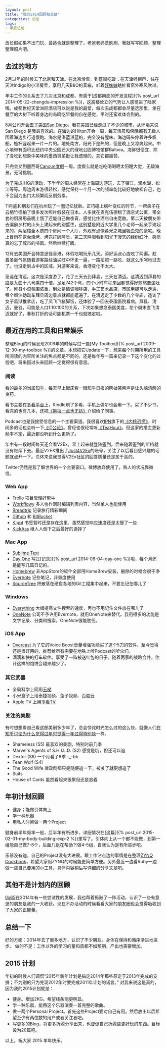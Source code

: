 ```yaml
---
layout: post
title: "我的2014回顾和总结"
categories: 总结
tags:
- 年度总结
---
```

放长假如果不出门玩，最适合就是整理了。老爸老妈洗刷刷，我就写写回顾，整理整理照片吧。

## 去过的地方 ##

2月过年的时候去了北京和天津。在北京滑雪，到簋街吃饭；在天津听相声，住在天津Indigo的小洋房里，享用几天B&O的音箱，听着[好妹妹](http://site.douban.com/haomeimei/)瞎扯看窗外寒风吹过。

年中工作的关系去了几次北京和成都。有感于[成都南面的开发进程]({% post_url 2014-05-22-chengdu-impression %})，这高楼耸立的气势让人感觉进了陆家嘴。成都世纪天堂洲际酒店可以说是我的最爱，每次去成都都会尽量选那里，坐在餐厅的大树下听着身边的鸟鸣吃早餐的自在感觉，平时还蛮难体会到的。

8月公司开会[去了美国San Diego](http://breadtrip.com/trips/2388072802/)。我在美国已经走过了不少的城市，从环境来说 San Diego 是我最喜欢的。在海边的Hilton开会一周，每天清晨和傍晚都有无数人围着海边步行道慢跑。海水是湛蓝湛蓝的，完全没有腥味。海边码头停着许多帆船，桅杆竖起来一片一片的。地处南方，阳光下是热的，但是晚上又凉爽起来。中心地带有面积比纽约中央公园还大的绿地公园博物馆群Balboa。海鲜很便宜，除了没吃到想象中美味的墨西哥菜挺让我遗憾的，其它都超赞。

开完会又到墨西哥[Cancun度假](http://breadtrip.com/trips/2388098321/)一周。度假么就是吃吃喝喝晒太阳睡大觉，无敌海景，无可挑剔。

为了完成IHG的活动，下半年的周末经常在上海周边游玩，去了镇江，滴水湖，松江等等。周边周末游很轻松，感觉保持一个月一次的频率能比较好地放松自己，也不会因为出门太频繁而反倒劳累。

11月底和朋友们在杭州玩了一圈记忆犹新。正巧碰上枫叶变红的时节，一帮疯子在云栖竹径拍了很多发次照片假装在日本。人多就在奥克伍德租了酒店式公寓，带全套的厨房用品晚上饿了还能自己做夜宵，感觉比住酒店自由宽敞。第二天被朋友带去偏僻乡村的山头上建起来的别墅住，这别墅是附近大学里几个老师一起亲手建起来的，两层楼全木质四个房间一个大厅，外观有点像暮光之城里吸血鬼的豪宅。晚上冒雨在露台烧烤，烤完打牌睡觉，第二天睁眼看到阳光下漫天的绿树红叶，感觉真的忘了城市的喧嚣。然后继续打牌。

12月去美国开会特意途径香港，休假吃喝玩乐几天。添好运点心店吃了两遍。趁着圣诞气氛随着游客路线油尖旺中环走一遍，一路拍照一路吃，就这么乐呵地过去了。也没走到占中的区域。对游客来说，香港变化不太大。

圣诞在清迈。这次是深度游了，花了三天去到拜县，三天在清迈。这清迈到拜县的路是九曲十八弯乘四十倍，足足742个弯，四个小时车程来回都觉得好煎熬要坐吐了。拜县小资氛围浓重，到处是情调咖啡店、手工艺术品店。市区用腿可以走遍，租个燃油助动车拜县周边景点就都能逛遍了。在清迈走了少数的几个寺庙，造访了女子监狱推拿店，吃了凤飞飞猪脚饭，还体验了一回去泰国医院看病。拜县、清迈，曼谷，可能是人口1:10:100的关系，下次如果想念泰国美食，花个周末直飞清迈就好了，春秋打折的话可能机票一千也就搞定啦。

## 最近在用的工具和日常娱乐 ##

整理Blog的时候发现2009年的时候写过一篇[My Toolbox]({% post_url 2009-12-30-my-toolbox %})的文章。本想把它Update一下，想来每个时期所用的工具所阅读的内容所关注的焦点都是不同的，还是每年写一篇来记录一下这个变化的过程吧，将来回过头来回顾一定觉得很有意思。

### 阅读 ###
看的最多的当属[知乎](http://www.zhihu.com)，每天早上起床看一眼知乎日报的瞎扯笑两声是让头脑清醒的良药。

看书主要在[多看平台](http://www.duokan.com/)上，Kindle刷了多看，手机上偶尔也会用一下。买了不少书，看完的也有几本，还把[《拖拉一点也无妨》](http://www.duokan.com/book/39624)介绍给了同事。

Podcast也是我接受信息的一个主要渠道。我很喜欢[IPN](http://ipn.li)旗下的[《内核恐慌》](http://ipn.li/kernelpanic/)，时间多的话也会听一下[《IT公论》](http://ipn.li/itgonglun/)。曾经也很经常听[《TeaHour》](http://teahour.fm)，但这家的播主更新频率不定，最近都没听到什么更新了。

年中有一段时间每天还会看V2Ex，早上起来就登陆签到。后来随着签到的断档就没有继续下去。最近V2EX推出了[Just4V2Ex](http://twitter.com/just4v2ex)的账号，关注了以后看到感兴趣的话题就点开一下。总体来说我觉得V2Ex社区的回答质量还是属于高的。

Twitter仍然是我了解世界的一个主要窗口。微博放弃使用了。熟人的状况靠微信。

### Web App ###
- [Trello](http://www.trello.com) 项目管理好帮手
- [Workflowy](http://www.workflowy.com) 多人协作同时编辑列表内容，当然单人也能使用
- [Breadtrip](http://www.breadtrip.com) 记录旅行精彩瞬间
- [Github](http://github.com/imrickysu) 和 [BitBucket](http://www.bitbucket.org)
- [Kippt](http://www.kippt.com) 书签暂时还是存在这里，虽然感觉响应速度还是太慢了一些
- [KickAss](http://kickass.to) 继人人倒下之后最好的选择了

### Mac App ###
- [Sublime Text](http://www.sublimetext.com/)
- [Day One](http://dayoneapp.com/) 写过[记录]({% post_url 2014-06-04-day-one %})啦，每个月还是能写几篇日记的。
- [Homebrew](http://brew.sh/) 非AppStore的软件全部用HomeBrew安装，删除的时候会很干净
- [Evernote](http://www.evernote.com) 记些笔记，非重度使用
- [SourceTree](http://www.sourcetreeapp.com/) 把散落在硬盘各地的Git工程集中起来，不要忘记在哪儿了

### Windows ###
- [Everything](http://www.voidtools.com/) 大幅提高文件搜索的速度，再也不用记住文件放在哪儿了
- [OneNote](http://www.onenote.com/) 公司不予许用Evernote，就用OneNote来替代。我用得多的功能是文字记录、分类和搜索，OneNote很能胜任。

### iOS App ###
- [Overcast](https://overcast.fm/) 为了它的Voice Boost音量增强功能买了这个5刀的软件，至今觉得还是很好用的，推荐给所有需要在地铁上听Podcast的听众们。
- 滴滴和快的打车软件。享受了一阵被送红包的日子。随着两家的战略合并，估计这样的馅饼会越来越少了。

### 其它武器 ###
- 全局科学上网用[云梯](http://yuntiref.com/?r=32019b7f903492df)
- 小米盒子上用泰捷视频、兔子视频、百度云
- Apple TV 上用[享看TV](http://www.freeeeetv.com/forum.php)

### 关注的美剧 ###
有时想想看自己看这部美剧多少年了，总会惊诧时光怎么过的这么快，就像人们[在知乎讨论为什么觉得过年时觉得一年过得特别快](http://www.zhihu.com/question/28186408)一样。

- Shameless (S5) 最喜欢的美剧，特别时前几季
- Marvel's Agents of S.H.I.L.D. (S2) 感觉是坑，但还可以追
- Dextor (S8) 一个月看了8季 -_-bb
- Tean Wolf (S4)
- The Good Wife 律政剧都只是随便追一下，被关了就更想追了
- Suits
- House of Cards 虽然看起来很累但还是追着

## 年初计划回顾 ##
- 健身；能做引体向上
- 学一种乐器
- 用私人时间做一两个Project

健身前半年频率一般，后半年有所进步，详细情况在[这篇]({% post_url 2015-02-01-my-body-building-exp-2 %})里写了。引体向上从一个都不能做，到第一组能自己做7-8个，后面几组在帮助下做4-5组，自我认为是有所进步吧。

乐器没有碰，自己的Project没有大进展。跟工作沾点边的事情是在整理[ZYNQ Cookbook](https://github.com/imrickysu/ZYNQ-Cookbook)，希望大家用ZYNQ的时候能更简单方便。另外最近一边看Ruby一边做一些自己要用的小工具，具体内容稍后写详细的分享文章吧。

## 其他不是计划内的回顾 ##
[0x65](http://www.0x65.io/)在2014年有一些尝试性的发展，我也帮着捣鼓了一阵活动，认识了一些有意思的朋友是我的一大收获。现在不办活动的时候看看大家的朋友圈也会觉得吸收到了大家的正能量。

## 总结一下 ##
好的方面：2014年去了很多地方，认识了不少朋友。身体在保持和循序渐进地进步。
做的不足：工作以外的学习的量和质都不如预期，产出也需要增加。

## 2015 计划 ##
年初的时候人们调侃“2015年新年计划是搞定2014年那些原定于2013年完成的安排；不为别的只为兑现2012年时要完成2011年计划的诺言。” 对我来说这是真的，因为我的2015计划就是：

- 健身。增加2KG。希望线条能更明显。
- 学一种乐器，能用这个乐器演奏一首完整的歌曲。
- 做一两个Personal Project。首先这些Project要对自己有用。然后放出以后希望至少有两位数的用户或者关注者吧。
- 写更多的Blog，将更多折腾分享出来，也督促自己折腾些更好玩的东西。目标设为20篇吧。

以上。祝大家 2015 羊年快乐。